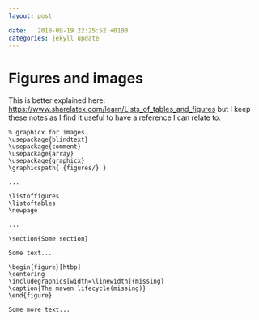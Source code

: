 ```yaml
---
layout: post

date:   2018-09-19 22:25:52 +0100
categories: jekyll update
---
```

Figures and images
==================

This is better explained here:
<https://www.sharelatex.com/learn/Lists_of_tables_and_figures> but I
keep these notes as I find it useful to have a reference I can relate
to.

``` {language="tex"}
% graphicx for images
\usepackage{blindtext}
\usepackage{comment}
\usepackage{array}
\usepackage{graphicx}
\graphicspath{ {figures/} }

...

\listoffigures
\listoftables
\newpage

...

\section{Some section}

Some text...

\begin{figure}[htbp]
\centering
\includegraphics[width=\linewidth]{missing}
\caption{The maven lifecycle(missing)}
\end{figure}

Some more text...
```
